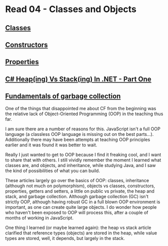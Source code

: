 # Read 04 - Classes and Objects

## [Classes](https://docs.microsoft.com/en-us/dotnet/csharp/programming-guide/classes-and-structs/classes)
## [Constructors](https://docs.microsoft.com/en-us/dotnet/csharp/programming-guide/classes-and-structs/constructors)
## [Properties](https://docs.microsoft.com/en-us/dotnet/csharp/programming-guide/classes-and-structs/properties)
## [C# Heap(ing) Vs Stack(ing) In .NET - Part One](https://www.c-sharpcorner.com/article/C-Sharp-heaping-vs-stacking-in-net-part-i/)
## [Fundamentals of garbage collection](https://docs.microsoft.com/en-us/dotnet/standard/garbage-collection/fundamentals)

One of the things that disappointed me about CF from the beginning was the relative lack of Object-Oriented Programming (OOP) in the teaching thus far.

I am sure there are a number of reasons for this. JavaScript isn't a full OOP language (a classless OOP language is missing out on the best parts...). Additionally there may have been attempts at teaching OOP principles earlier and it was found it was better to wait.

Really I just wanted to get to OOP because I find it freaking cool, and I want to share that with others. I still vividly remember the moment I learned what classes are, and objects, and inheritance, while studying Java, and I saw the kind of possibilities of what you can build.

These articles largely go over the basics of OOP: classes, inheritance (although not much on polymorphism), objects vs classes, constructors, properties, getters and setters, a little on public vs private, the heap and stack, and garbage collection. Although garbage collection (GC) isn't strictly OOP, although having robust GC in a full blown OOP environment is important, as one can create quite large objects. I do wonder how people who haven't been exposed to OOP will process this, after a couple of months of working in JavaScript.

One thing I learned (or maybe learned again): the heap vs stack article clarified that reference types (objects) are stored in the heap, while value types are stored, well, it depends, but largely in the stack.